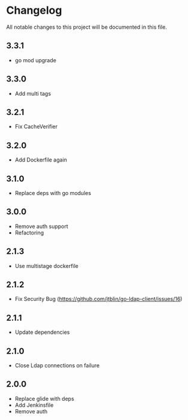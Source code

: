 # Changelog

All notable changes to this project will be documented in this file.

## 3.3.1

- go mod upgrade

## 3.3.0

- Add multi tags

## 3.2.1

- Fix CacheVerifier

## 3.2.0

- Add Dockerfile again

## 3.1.0

- Replace deps with go modules

## 3.0.0

- Remove auth support 
- Refactoring

## 2.1.3

- Use multistage dockerfile

## 2.1.2

- Fix Security Bug (https://github.com/jtblin/go-ldap-client/issues/16)

## 2.1.1

- Update dependencies

## 2.1.0

- Close Ldap connections on failure 

## 2.0.0

- Replace glide with deps
- Add Jenkinsfile
- Remove auth

